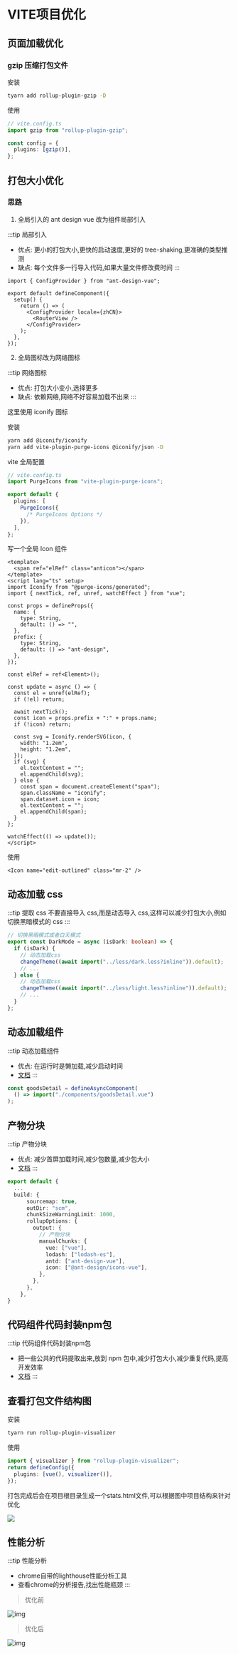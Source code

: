 # VITE项目优化

## 页面加载优化

### gzip 压缩打包文件

安装

```bash
tyarn add rollup-plugin-gzip -D
```

使用

```ts
// vite.config.ts
import gzip from "rollup-plugin-gzip";

const config = {
  plugins: [gzip()],
};
```

## 打包大小优化

### 思路

1. 全局引入的 ant design vue 改为组件局部引入

:::tip 局部引入

- 优点: 更小的打包大小,更快的启动速度,更好的 tree-shaking,更准确的类型推测
- 缺点: 每个文件多一行导入代码,如果大量文件修改费时间
  :::

```tsx
import { ConfigProvider } from "ant-design-vue";

export default defineComponent({
  setup() {
    return () => (
      <ConfigProvider locale={zhCN}>
        <RouterView />
      </ConfigProvider>
    );
  },
});
```

2. 全局图标改为网络图标

:::tip 网络图标

- 优点: 打包大小变小,选择更多
- 缺点: 依赖网络,网络不好容易加载不出来
  :::

这里使用 iconify 图标

安装

```bash
yarn add @iconify/iconify
yarn add vite-plugin-purge-icons @iconify/json -D
```

vite 全局配置

```ts
// vite.config.ts
import PurgeIcons from "vite-plugin-purge-icons";

export default {
  plugins: [
    PurgeIcons({
      /* PurgeIcons Options */
    }),
  ],
};
```

写一个全局 Icon 组件

```vue
<template>
  <span ref="elRef" class="anticon"></span>
</template>
<script lang="ts" setup>
import Iconify from "@purge-icons/generated";
import { nextTick, ref, unref, watchEffect } from "vue";

const props = defineProps({
  name: {
    type: String,
    default: () => "",
  },
  prefix: {
    type: String,
    default: () => "ant-design",
  },
});

const elRef = ref<Element>();

const update = async () => {
  const el = unref(elRef);
  if (!el) return;

  await nextTick();
  const icon = props.prefix + ":" + props.name;
  if (!icon) return;

  const svg = Iconify.renderSVG(icon, {
    width: "1.2em",
    height: "1.2em",
  });
  if (svg) {
    el.textContent = "";
    el.appendChild(svg);
  } else {
    const span = document.createElement("span");
    span.className = "iconify";
    span.dataset.icon = icon;
    el.textContent = "";
    el.appendChild(span);
  }
};

watchEffect(() => update());
</script>
```

使用

```tsx
<Icon name="edit-outlined" class="mr-2" />
```

## 动态加载 css

:::tip 提取 css
不要直接导入 css,而是动态导入 css,这样可以减少打包大小,例如切换黑暗模式的 css
:::

```ts
// 切换黑暗模式或者白天模式
export const DarkMode = async (isDark: boolean) => {
  if (isDark) {
    // 动态加载css
    changeTheme((await import("../less/dark.less?inline")).default);
    // ...
  } else {
    // 动态加载css
    changeTheme((await import("../less/light.less?inline")).default);
    // ...
  }
};
```

## 动态加载组件

:::tip 动态加载组件
* 优点: 在运行时是懒加载,减少启动时间
* [文档](https://cn.vuejs.org/api/general.html#defineasynccomponent)
:::

```ts
const goodsDetail = defineAsyncComponent(
  () => import("./components/goodsDetail.vue")
);
```

## 产物分块

:::tip 产物分块
* 优点: 减少首屏加载时间,减少包数量,减少包大小
* [文档](https://cn.vitejs.dev/guide/build.html#chunking-strategy)
:::

```ts
export default {
  ...
  build: {
      sourcemap: true,
      outDir: "scm",
      chunkSizeWarningLimit: 1000,
      rollupOptions: {
        output: {
          // 产物分块
          manualChunks: {
            vue: ["vue"],
            lodash: ["lodash-es"],
            antd: ["ant-design-vue"],
            icon: ["@ant-design/icons-vue"],
          },
        },
      },
    },
}
```

## 代码组件代码封装npm包

:::tip 代码组件代码封装npm包
* 把一些公共的代码提取出来,放到 npm 包中,减少打包大小,减少重复代码,提高开发效率
* [文档](https://cn.vitejs.dev/config/build-options.html#build-lib)
:::

## 查看打包文件结构图
安装

```bash
tyarn run rollup-plugin-visualizer
```

使用

```ts
import { visualizer } from "rollup-plugin-visualizer";
return defineConfig({
  plugins: [vue(), visualizer()],
});
```
打包完成后会在项目根目录生成一个stats.html文件,可以根据图中项目结构来针对优化

<img src="/stats.jpg"/>

## 性能分析

:::tip 性能分析
* chrome自带的lighthouse性能分析工具
* 查看chrome的分析报告,找出性能瓶颈
:::

> 优化前

![img](https://article.biliimg.com/bfs/article/28bc6772c220bfc70ca7e4344acaf5467aa78542.png)

> 优化后

![img](https://article.biliimg.com/bfs/article/573836cf9013d826c1ea3296d203bbd573ae0599.png)
